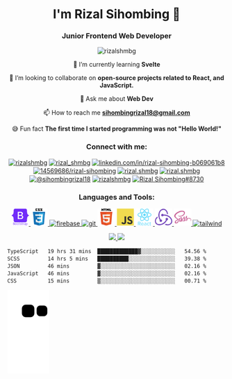 <!--
**rizalshmbg/rizalshmbg** is a ✨ _special_ ✨ repository because its `README.md` (this file) appears on your GitHub profile.

Here are some ideas to get you started:

- 🔭 I’m currently working on ...
- 🌱 I’m currently learning ...
- 👯 I’m looking to collaborate on ...
- 🤔 I’m looking for help with ...
- 💬 Ask me about ...
- 📫 How to reach me: ...
- 😄 Pronouns: ...
- ⚡ Fun fact: ...
- [![Readme Card](https://github-readme-stats.vercel.app/api/pin/?username=rizalshmbg&repo=rizalshmbg)](https://github.com/rizalshmbg/rizalshmbg)
-->

<!-- <a href="https://app.daily.dev/rizalshmbg"><img src="https://api.daily.dev/devcards/e9866a84c796403181a5c8ebd76ae3af.png?r=jfv" width="200" alt="Rizal Sihombing's Dev Card"/></a> -->

<!-- ![Blue White and Black Stars Birthday Zoom Virtual Background (1)](https://user-images.githubusercontent.com/66808677/174433208-5cbd687e-2b34-449f-a9e3-8e072bab7263.gif) -->

<!-- <p align="center"><a href="https://app.daily.dev/rizalshmbg"><img src="./devcard.png" width="356" alt="Rizal's Dev Card"/></a></p> -->

<h1 align="center">I'm Rizal Sihombing 👋</h1>
<h3 align="center">Junior Frontend Web Developer</h3>

<p align="center"> <img src="https://komarev.com/ghpvc/?username=rizalshmbg&label=Profile%20views&color=blueviolet&style=for-the-badge" alt="rizalshmbg" /> </p>

<p align="center">🌱 I’m currently learning <strong>Svelte</strong></p>

<p align="center">👯 I’m looking to collaborate on <strong>open-source projects related to React, and JavaScript.</strong></p>

<p align="center">💬 Ask me about <strong>Web Dev</strong></p>

<p align="center">📫 How to reach me <a href="mailto:sihombingrizal18@gmail.com"><strong>sihombingrizal18@gmail.com</strong></a></p>

<p align="center">😅 Fun fact <strong>The first time I started programming was not "Hello World!"</strong></p>


<h3 align="center">Connect with me:</h3>
<p align="center">
<a href="https://dev.to/rizalshmbg" target="blank"><img align="center" src="https://raw.githubusercontent.com/rahuldkjain/github-profile-readme-generator/master/src/images/icons/Social/devto.svg" alt="rizalshmbg" height="30" width="40" /></a>
<a href="https://twitter.com/rizal_shmbg" target="blank"><img align="center" src="https://raw.githubusercontent.com/rahuldkjain/github-profile-readme-generator/master/src/images/icons/Social/twitter.svg" alt="rizal_shmbg" height="30" width="40" /></a>
<a href="https://linkedin.com/in/rizal-sihombing-b069061b8" target="blank"><img align="center" src="https://raw.githubusercontent.com/rahuldkjain/github-profile-readme-generator/master/src/images/icons/Social/linked-in-alt.svg" alt="linkedin.com/in/rizal-sihombing-b069061b8" height="30" width="40" /></a>
<a href="https://stackoverflow.com/users/14569686/rizal-sihombing" target="blank"><img align="center" src="https://raw.githubusercontent.com/rahuldkjain/github-profile-readme-generator/master/src/images/icons/Social/stack-overflow.svg" alt="14569686/rizal-sihombing" height="30" width="40" /></a>
<a href="https://fb.com/rizal.shmbg" target="blank"><img align="center" src="https://raw.githubusercontent.com/rahuldkjain/github-profile-readme-generator/master/src/images/icons/Social/facebook.svg" alt="rizal.shmbg" height="30" width="40" /></a>
<a href="https://instagram.com/rizal.shmbg" target="blank"><img align="center" src="https://raw.githubusercontent.com/rahuldkjain/github-profile-readme-generator/master/src/images/icons/Social/instagram.svg" alt="rizal.shmbg" height="30" width="40" /></a>
<a href="https://medium.com/@sihombingrizal18" target="blank"><img align="center" src="https://raw.githubusercontent.com/rahuldkjain/github-profile-readme-generator/master/src/images/icons/Social/medium.svg" alt="@sihombingrizal18" height="30" width="40" /></a>
<a href="https://www.hackerrank.com/rizalshmbg" target="blank"><img align="center" src="https://raw.githubusercontent.com/rahuldkjain/github-profile-readme-generator/master/src/images/icons/Social/hackerrank.svg" alt="rizalshmbg" height="30" width="40" /></a>
<a href="https://discord.gg/Rizal Sihombing#8730" target="blank"><img align="center" src="https://raw.githubusercontent.com/rahuldkjain/github-profile-readme-generator/master/src/images/icons/Social/discord.svg" alt="Rizal Sihombing#8730" height="30" width="40" /></a>
</p>

<h3 align="center">Languages and Tools:</h3>
<p align="center"> <a href="https://getbootstrap.com" target="_blank" rel="noreferrer"> <img src="https://raw.githubusercontent.com/devicons/devicon/master/icons/bootstrap/bootstrap-plain-wordmark.svg" alt="bootstrap" width="40" height="40"/> </a> <a href="https://www.w3schools.com/css/" target="_blank" rel="noreferrer"> <img src="https://raw.githubusercontent.com/devicons/devicon/master/icons/css3/css3-original-wordmark.svg" alt="css3" width="40" height="40"/> </a> <a href="https://firebase.google.com/" target="_blank" rel="noreferrer"> <img src="https://www.vectorlogo.zone/logos/firebase/firebase-icon.svg" alt="firebase" width="40" height="40"/> </a> <a href="https://git-scm.com/" target="_blank" rel="noreferrer"> <img src="https://www.vectorlogo.zone/logos/git-scm/git-scm-icon.svg" alt="git" width="40" height="40"/> </a> <a href="https://www.w3.org/html/" target="_blank" rel="noreferrer"> <img src="https://raw.githubusercontent.com/devicons/devicon/master/icons/html5/html5-original-wordmark.svg" alt="html5" width="40" height="40"/> </a> <a href="https://developer.mozilla.org/en-US/docs/Web/JavaScript" target="_blank" rel="noreferrer"> <img src="https://raw.githubusercontent.com/devicons/devicon/master/icons/javascript/javascript-original.svg" alt="javascript" width="40" height="40"/> </a> <a href="https://reactjs.org/" target="_blank" rel="noreferrer"> <img src="https://raw.githubusercontent.com/devicons/devicon/master/icons/react/react-original-wordmark.svg" alt="react" width="40" height="40"/> </a> <a href="https://redux.js.org" target="_blank" rel="noreferrer"> <img src="https://raw.githubusercontent.com/devicons/devicon/master/icons/redux/redux-original.svg" alt="redux" width="40" height="40"/> </a> <a href="https://sass-lang.com" target="_blank" rel="noreferrer"> <img src="https://raw.githubusercontent.com/devicons/devicon/master/icons/sass/sass-original.svg" alt="sass" width="40" height="40"/> </a> <a href="https://tailwindcss.com/" target="_blank" rel="noreferrer"> <img src="https://www.vectorlogo.zone/logos/tailwindcss/tailwindcss-icon.svg" alt="tailwind" width="40" height="40"/> </a> </p>

<p align="center">
<a href="https://github.com/rizalshmbg">
  <img height="180em" src="https://github-readme-stats-eight-theta.vercel.app/api?username=rizalshmbg&show_icons=true&theme=algolia&include_all_commits=true&count_private=true"/>
  <img height="180em" src="https://github-readme-stats-eight-theta.vercel.app/api/top-langs/?username=rizalshmbg&layout=compact&langs_count=8&theme=algolia"/>
</a>
</p>

<!--START_SECTION:waka-->

```txt
TypeScript   19 hrs 31 mins  █████████████▓░░░░░░░░░░░   54.56 %
SCSS         14 hrs 5 mins   ██████████░░░░░░░░░░░░░░░   39.38 %
JSON         46 mins         ▓░░░░░░░░░░░░░░░░░░░░░░░░   02.16 %
JavaScript   46 mins         ▓░░░░░░░░░░░░░░░░░░░░░░░░   02.16 %
CSS          15 mins         ▒░░░░░░░░░░░░░░░░░░░░░░░░   00.71 %
```

<!--END_SECTION:waka-->

![snake svg](https://github.com/rizalshmbg/rizalshmbg/blob/output/github-contribution-grid-snake.svg)
